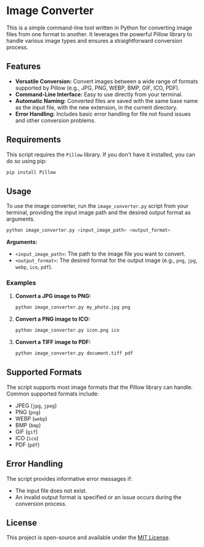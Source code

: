 # Image Converter

This is a simple command-line tool written in Python for converting image files from one format to another. It leverages the powerful Pillow library to handle various image types and ensures a straightforward conversion process.

## Features

*   **Versatile Conversion:** Convert images between a wide range of formats supported by Pillow (e.g., JPG, PNG, WEBP, BMP, GIF, ICO, PDF).
*   **Command-Line Interface:** Easy to use directly from your terminal.
*   **Automatic Naming:** Converted files are saved with the same base name as the input file, with the new extension, in the current directory.
*   **Error Handling:** Includes basic error handling for file not found issues and other conversion problems.

## Requirements

This script requires the `Pillow` library. If you don't have it installed, you can do so using pip:

```bash
pip install Pillow
```

## Usage

To use the image converter, run the `image_converter.py` script from your terminal, providing the input image path and the desired output format as arguments.

```bash
python image_converter.py <input_image_path> <output_format>
```

**Arguments:**

*   `<input_image_path>`: The path to the image file you want to convert.
*   `<output_format>`: The desired format for the output image (e.g., `png`, `jpg`, `webp`, `ico`, `pdf`).

### Examples

1.  **Convert a JPG image to PNG:**

    ```bash
    python image_converter.py my_photo.jpg png
    ```

2.  **Convert a PNG image to ICO:**

    ```bash
    python image_converter.py icon.png ico
    ```

3.  **Convert a TIFF image to PDF:**

    ```bash
    python image_converter.py document.tiff pdf
    ```

## Supported Formats

The script supports most image formats that the Pillow library can handle. Common supported formats include:

*   JPEG (`jpg`, `jpeg`)
*   PNG (`png`)
*   WEBP (`webp`)
*   BMP (`bmp`)
*   GIF (`gif`)
*   ICO (`ico`)
*   PDF (`pdf`)

## Error Handling

The script provides informative error messages if:

*   The input file does not exist.
*   An invalid output format is specified or an issue occurs during the conversion process.

## License

This project is open-source and available under the [MIT License](LICENSE).